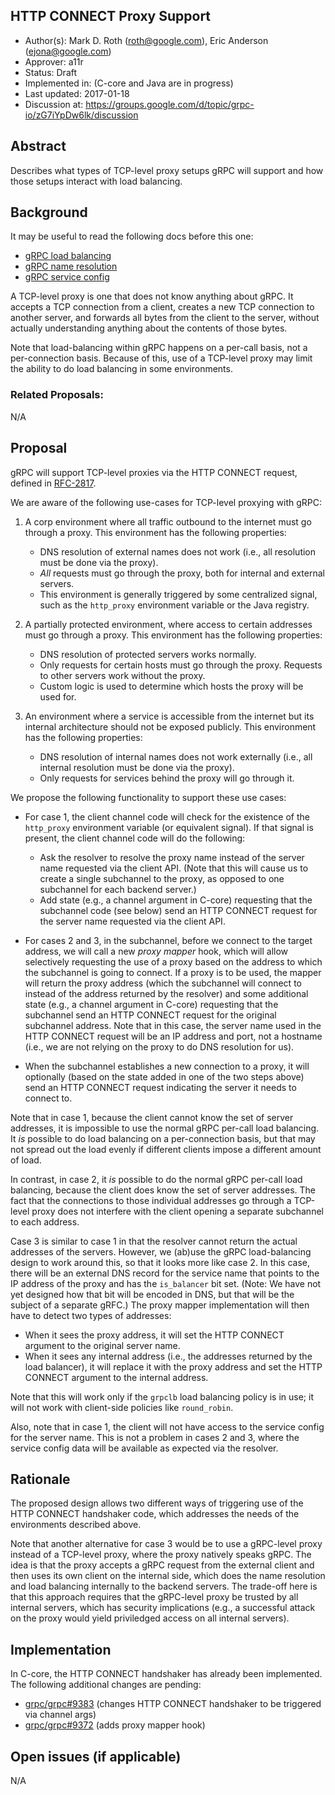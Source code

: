 HTTP CONNECT Proxy Support
--------------------------
* Author(s): Mark D. Roth (roth@google.com), Eric Anderson (ejona@google.com)
* Approver: a11r
* Status: Draft
* Implemented in: (C-core and Java are in progress)
* Last updated: 2017-01-18
* Discussion at: https://groups.google.com/d/topic/grpc-io/zG7iYpDw6lk/discussion

## Abstract

Describes what types of TCP-level proxy setups gRPC will support and
how those setups interact with load balancing.

## Background

It may be useful to read the following docs before this one:

- [gRPC load balancing](https://github.com/grpc/grpc/blob/master/doc/load-balancing.md)
- [gRPC name resolution](https://github.com/grpc/grpc/blob/master/doc/naming.md)
- [gRPC service config](https://github.com/grpc/grpc/blob/master/doc/service_config.md)

A TCP-level proxy is one that does not know anything about gRPC.
It accepts a TCP connection from a client, creates a new TCP connection
to another server, and forwards all bytes from the client to the server,
without actually understanding anything about the contents of those bytes.

Note that load-balancing within gRPC happens on a per-call basis, not
a per-connection basis.  Because of this, use of a TCP-level proxy may
limit the ability to do load balancing in some environments.

### Related Proposals: 

N/A

## Proposal

gRPC will support TCP-level proxies via the HTTP CONNECT request,
defined in [RFC-2817](https://tools.ietf.org/html/rfc2817).

We are aware of the following use-cases for TCP-level proxying with gRPC:

1. A corp environment where all traffic outbound to the internet must go
   through a proxy.  This environment has the following properties:
   - DNS resolution of external names does not work (i.e., all
     resolution must be done via the proxy).
   - *All* requests must go through the proxy, both for internal and
     external servers.
   - This environment is generally triggered by some centralized signal,
     such as the `http_proxy` environment variable or the Java registry.

2. A partially protected environment, where access to certain addresses
   must go through a proxy.  This environment has the following
   properties:
   - DNS resolution of protected servers works normally.
   - Only requests for certain hosts must go through the proxy.
     Requests to other servers work without the proxy.
   - Custom logic is used to determine which hosts the proxy will be
     used for.

3. An environment where a service is accessible from the internet but
   its internal architecture should not be exposed publicly.  This
   environment has the following properties:
   - DNS resolution of internal names does not work externally (i.e.,
     all internal resolution must be done via the proxy).
   - Only requests for services behind the proxy will go through it.

We propose the following functionality to support these use cases:

- For case 1, the client channel code will check for the existence of the
  `http_proxy` environment variable (or equivalent signal).  If that
  signal is present, the client channel code will do the following:
  - Ask the resolver to resolve the proxy name instead of the server name
    requested via the client API.  (Note that this will cause us to
    create a single subchannel to the proxy, as opposed to one
    subchannel for each backend server.)
  - Add state (e.g., a channel argument in C-core) requesting that the
    subchannel code (see below) send an HTTP CONNECT request for the
    server name requested via the client API.

- For cases 2 and 3, in the subchannel, before we connect to the target
  address, we will call a new *proxy mapper* hook, which will allow
  selectively requesting the use of a proxy based on the address to
  which the subchannel is going to connect.  If a proxy is to be used,
  the mapper will return the proxy address (which the subchannel will
  connect to instead of the address returned by the resolver) and some
  additional state (e.g., a channel argument in C-core) requesting
  that the subchannel send an HTTP CONNECT request for the original
  subchannel address.  Note that in this case, the server name used in
  the HTTP CONNECT request will be an IP address and port, not a hostname
  (i.e., we are not relying on the proxy to do DNS resolution for us).

- When the subchannel establishes a new connection to a proxy, it will
  optionally (based on the state added in one of the two steps above)
  send an HTTP CONNECT request indicating the server it needs to connect to.

Note that in case 1, because the client cannot know the set of server
addresses, it is impossible to use the normal gRPC per-call load
balancing.  It *is* possible to do load balancing on a per-connection
basis, but that may not spread out the load evenly if different clients
impose a different amount of load.

In contrast, in case 2, it *is* possible to do the normal gRPC per-call
load balancing, because the client does know the set of server
addresses.  The fact that the connections to those individual addresses
go through a TCP-level proxy does not interfere with the client opening
a separate subchannel to each address.

Case 3 is similar to case 1 in that the resolver cannot return the actual
addresses of the servers.  However, we (ab)use the gRPC load-balancing
design to work around this, so that it looks more like case 2.  In this
case, there will be an external DNS record for the service name that
points to the IP address of the proxy and has the `is_balancer` bit set.
(Note: We have not yet designed how that bit will be encoded in DNS,
but that will be the subject of a separate gRFC.)  The proxy mapper
implementation will then have to detect two types of addresses:

- When it sees the proxy address, it will set the HTTP CONNECT argument to
  the original server name.
- When it sees any internal address (i.e., the addresses returned by
  the load balancer), it will replace it with the proxy address and set
  the HTTP CONNECT argument to the internal address.

Note that this will work only if the `grpclb` load balancing policy is
in use; it will not work with client-side policies like `round_robin`.

Also, note that in case 1, the client will not have access to the
service config for the server name.  This is not a problem in cases 2
and 3, where the service config data will be available as expected via
the resolver.

## Rationale

The proposed design allows two different ways of triggering use of
the HTTP CONNECT handshaker code, which addresses the needs of the
environments described above.

Note that another alternative for case 3 would be to use a gRPC-level
proxy instead of a TCP-level proxy, where the proxy natively speaks gRPC.
The idea is that the proxy accepts a gRPC request from the external
client and then uses its own client on the internal side, which does the
name resolution and load balancing internally to the backend servers.
The trade-off here is that this approach requires that the gRPC-level
proxy be trusted by all internal servers, which has security implications
(e.g., a successful attack on the proxy would yield priviledged access
on all internal servers).

## Implementation

In C-core, the HTTP CONNECT handshaker has already been implemented.
The following additional changes are pending:

- [grpc/grpc#9383](https://github.com/grpc/grpc/pull/9383) (changes
  HTTP CONNECT handshaker to be triggered via channel args)
- [grpc/grpc#9372](https://github.com/grpc/grpc/pull/9372) (adds proxy
  mapper hook)

## Open issues (if applicable)

N/A
